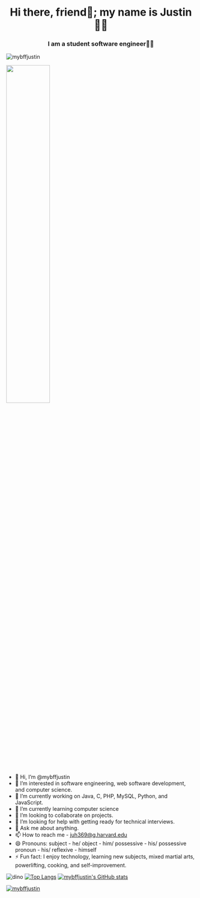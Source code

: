 <h1 align="center">Hi there, friend👋; my name is Justin👨‍💻</h1>
<h3 align="center">I am a student software engineer👨‍🎓</h3>

<p align="left"> <img src="https://komarev.com/ghpvc/?username=mybffjustn&label=Profile%20views&color=A41034&style=for-the-badge" alt="mybffjustin" /> </p>
<img src="https://github-readme-streak-stats.herokuapp.com/?user=mybffjustin&theme=shades-of-purple" width="48%" >

- 👋 Hi, I’m @mybffjustin
- 👀 I’m interested in software engineering, web software development, and computer science.
- 🔭 I’m currently working on Java, C, PHP, MySQL, Python, and JavaScript.
- 🌱 I’m currently learning computer science
- 💞️ I’m looking to collaborate on projects.
- 🤔 I’m looking for help with getting ready for technical interviews.
- 💬 Ask me about anything.
- 📫 How to reach me - juh369@g.harvard.edu
- 😄 Pronouns: subject - he/ object - him/ possessive - his/ possessive pronoun - his/ reflexive - himself
- ⚡ Fun fact: I enjoy technology, learning new subjects, mixed martial arts, powerlifting, cooking, and self-improvement.

<!---
mybffjustn/mybffjustin is a ✨ special ✨ repository because its `README.md` (this file) appears on your GitHub profile.
You can click the Preview link to take a look at your changes.
--->
![dino](https://user-images.githubusercontent.com/105669193/170132808-d2360ee4-139e-4059-a47d-ebf932120ead.gif)
[![Top Langs](https://github-readme-stats.vercel.app/api/top-langs/?username=mybffjustin&theme=shades-of-purple&langs_count=10)](https://github.com/mybffjustin/github-readme-stats)
[![mybffjustin's GitHub stats](https://github-readme-stats.vercel.app/api?username=mybffjustin&count_private=true&show_icons=true&theme=shades-of-purple)](https://github.com/mybffjustin/github-readme-stats)

<p align="left"> <a href="https://github.com/ryo-ma/github-profile-trophy"><img src="https://github-profile-trophy.vercel.app/?username=mybffjustin&theme=dark_lover" alt="mybffjustin" /></a> </p>
